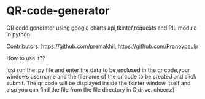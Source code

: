 # QR-code-generator
QR code generator using google charts api,tkinter,requests and PIL module in python

Contributors:
https://github.com/premakhil,
https://github.com/Pranoypauljr


How to use it??

just run the .py file and enter the data to be enclosed in the qr code,your windows username and the filename of the qr code to be created and click submit.
The qr code will be displayed inside the tkinter window itself and also you can find the file from the file directory in C drive.
cheers:)

